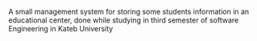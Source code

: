 A small management system for storing some students information in an educational center, done while studying in third semester of software Engineering in Kateb University
